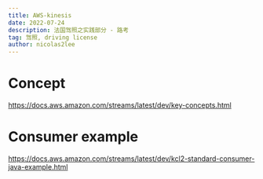 ```yaml
---
title: AWS-kinesis
date: 2022-07-24
description: 法国驾照之实践部分 - 路考
tag: 驾照, driving license
author: nicolas2lee
---
```


# Concept
https://docs.aws.amazon.com/streams/latest/dev/key-concepts.html

# Consumer example
https://docs.aws.amazon.com/streams/latest/dev/kcl2-standard-consumer-java-example.html